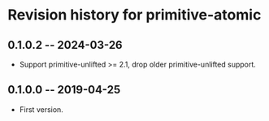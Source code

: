 # Revision history for primitive-atomic

## 0.1.0.2 -- 2024-03-26

* Support primitive-unlifted >= 2.1, drop older primitive-unlifted support.

## 0.1.0.0 -- 2019-04-25

* First version.
